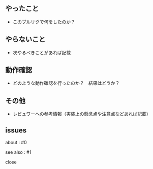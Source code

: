 ## やったこと

* このプルリクで何をしたのか？

## やらないこと

* 次やるべきことがあれば記載

## 動作確認

* どのような動作確認を行ったのか？　結果はどうか？

## その他

* レビュワーへの参考情報（実装上の懸念点や注意点などあれば記載）

## issues

about : #0

see also : #1

close 
